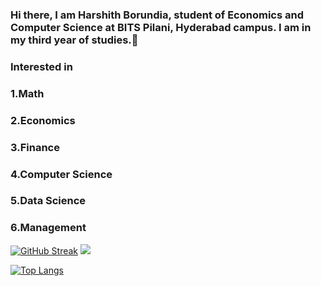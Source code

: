 ### Hi there, I am Harshith Borundia, student of Economics and Computer Science at BITS Pilani, Hyderabad campus. I am in my third year of studies.👋
### Interested in
### 1.Math
### 2.Economics
### 3.Finance
### 4.Computer Science
### 5.Data Science
### 6.Management

<!--
**HarshithBorundia/HarshithBorundia** is a ✨ _special_ ✨ repository because its `README.md` (this file) appears on your GitHub profile.

Here are some ideas to get you started:

- 🔭 I’m currently working on ...
- 🌱 I’m currently learning ...
- 👯 I’m looking to collaborate on ...
- 🤔 I’m looking for help with ...
- 💬 Ask me about ...
- 📫 How to reach me: ...
- 😄 Pronouns: ...
- ⚡ Fun fact: ...
-->
[![GitHub Streak](https://streak-stats.demolab.com/?user=HarshithBorundia)](https://git.io/streak-stats)  ![](https://komarev.com/ghpvc/?username=HarshithBorundia&color=red)

[![Top Langs](https://github-readme-stats-git-masterrstaa-rickstaa.vercel.app/api/top-langs/?username=HarshithBorundia)](https://github.com/HarshithBorundia/github-readme-stats)



